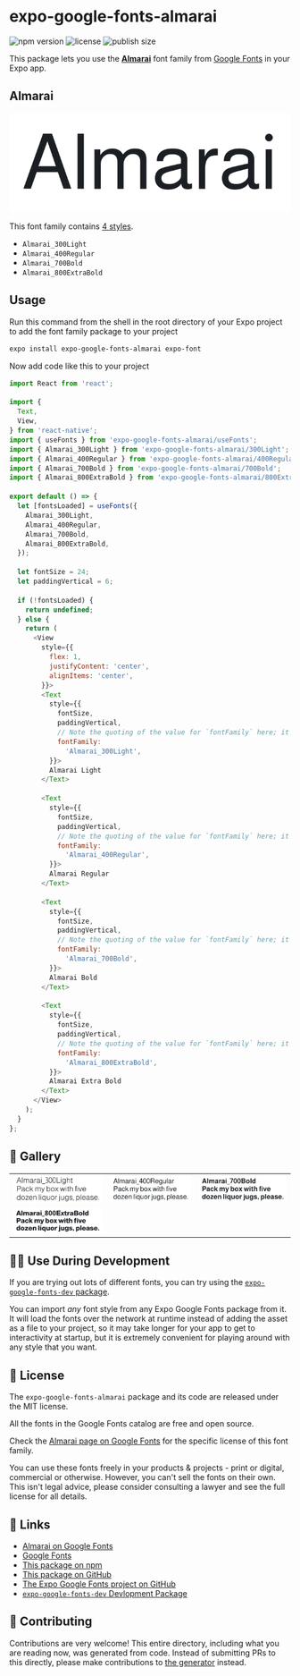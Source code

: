 # expo-google-fonts-almarai

![npm version](https://flat.badgen.net/npm/v/expo-google-fonts-almarai)
![license](https://flat.badgen.net/github/license/expo/google-fonts)
![publish size](https://flat.badgen.net/packagephobia/install/expo-google-fonts-almarai)

This package lets you use the [**Almarai**](https://fonts.google.com/specimen/Almarai) font family from [Google Fonts](https://fonts.google.com/) in your Expo app.

## Almarai

![Almarai](./font-family.png)

This font family contains [4 styles](#-gallery).

- `Almarai_300Light`
- `Almarai_400Regular`
- `Almarai_700Bold`
- `Almarai_800ExtraBold`

## Usage

Run this command from the shell in the root directory of your Expo project to add the font family package to your project
```sh
expo install expo-google-fonts-almarai expo-font
```

Now add code like this to your project
```js
import React from 'react';

import {
  Text,
  View,
} from 'react-native';
import { useFonts } from 'expo-google-fonts-almarai/useFonts';
import { Almarai_300Light } from 'expo-google-fonts-almarai/300Light';
import { Almarai_400Regular } from 'expo-google-fonts-almarai/400Regular';
import { Almarai_700Bold } from 'expo-google-fonts-almarai/700Bold';
import { Almarai_800ExtraBold } from 'expo-google-fonts-almarai/800ExtraBold';

export default () => {
  let [fontsLoaded] = useFonts({
    Almarai_300Light,
    Almarai_400Regular,
    Almarai_700Bold,
    Almarai_800ExtraBold,
  });

  let fontSize = 24;
  let paddingVertical = 6;

  if (!fontsLoaded) {
    return undefined;
  } else {
    return (
      <View
        style={{
          flex: 1,
          justifyContent: 'center',
          alignItems: 'center',
        }}>
        <Text
          style={{
            fontSize,
            paddingVertical,
            // Note the quoting of the value for `fontFamily` here; it expects a string!
            fontFamily:
              'Almarai_300Light',
          }}>
          Almarai Light
        </Text>

        <Text
          style={{
            fontSize,
            paddingVertical,
            // Note the quoting of the value for `fontFamily` here; it expects a string!
            fontFamily:
              'Almarai_400Regular',
          }}>
          Almarai Regular
        </Text>

        <Text
          style={{
            fontSize,
            paddingVertical,
            // Note the quoting of the value for `fontFamily` here; it expects a string!
            fontFamily:
              'Almarai_700Bold',
          }}>
          Almarai Bold
        </Text>

        <Text
          style={{
            fontSize,
            paddingVertical,
            // Note the quoting of the value for `fontFamily` here; it expects a string!
            fontFamily:
              'Almarai_800ExtraBold',
          }}>
          Almarai Extra Bold
        </Text>
      </View>
    );
  }
};

```

## 🔡 Gallery


||||
|-|-|-|
|![Almarai_300Light](.//300Light/Almarai_300Light.ttf.png)|![Almarai_400Regular](.//400Regular/Almarai_400Regular.ttf.png)|![Almarai_700Bold](.//700Bold/Almarai_700Bold.ttf.png)||
|![Almarai_800ExtraBold](.//800ExtraBold/Almarai_800ExtraBold.ttf.png)||||


## 👩‍💻 Use During Development

If you are trying out lots of different fonts, you can try using the [`expo-google-fonts-dev` package](https://github.com/freeboub/google-fonts/tree/master/font-packages/dev#readme).

You can import *any* font style from any Expo Google Fonts package from it. It will load the fonts
over the network at runtime instead of adding the asset as a file to your project, so it may take longer
for your app to get to interactivity at startup, but it is extremely convenient
for playing around with any style that you want.

## 📖 License

The `expo-google-fonts-almarai` package and its code are released under the MIT license.

All the fonts in the Google Fonts catalog are free and open source.

Check the [Almarai page on Google Fonts](https://fonts.google.com/specimen/Almarai) for the specific license of this font family.

You can use these fonts freely in your products & projects - print or digital, commercial or otherwise. However, you can't sell the fonts on their own. This isn't legal advice, please consider consulting a lawyer and see the full license for all details.

## 🔗 Links

- [Almarai on Google Fonts](https://fonts.google.com/specimen/Almarai)
- [Google Fonts](https://fonts.google.com/)
- [This package on npm](https://www.npmjs.com/package/expo-google-fonts-almarai)
- [This package on GitHub](https://github.com/freeboub/google-fonts/tree/master/font-packages/almarai)
- [The Expo Google Fonts project on GitHub](https://github.com/freeboub/google-fonts)
- [`expo-google-fonts-dev` Devlopment Package](https://github.com/freeboub/google-fonts/tree/master/font-packages/dev)

## 🤝 Contributing

Contributions are very welcome! This entire directory, including what you are reading now, was generated from code. Instead of submitting PRs to this directly, please make contributions to [the generator](https://github.com/freeboub/google-fonts/tree/master/packages/generator) instead.
